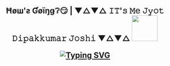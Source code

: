 <h2><p align="center"> Ħøш'ƨ Ɠøïŋǥ❔😏 |  ▼△▼△ 𝙸𝚃'𝚜 𝙼𝚎 𝙹𝚢𝚘𝚝 𝙳𝚒𝚙𝚊𝚔𝚔𝚞𝚖𝚊𝚛 𝙹𝚘𝚜𝚑𝚒 ▼△▼△
    <img src="https://media.giphy.com/media/im1xKpjEwdQuk/giphy.gif" width="70"</p>
  <p align="center">
  <a href="https://git.io/typing-svg"><img src="https://readme-typing-svg.herokuapp.com?font=Playfair+Display&size=26&pause=1000&color=6049C1&background=FFFFFF00&center=true&vCenter=true&random=true&width=435&lines=Custom++P.C++Builder;Cyber+security+Consultant;Kali+user+%F0%9F%98%9C" alt="Typing SVG" </p>
